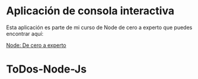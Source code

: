 # Aplicación de consola interactiva

Esta aplicación es parte de mi curso de Node de cero a experto que puedes encontrar aquí:

[Node: De cero a experto](https://fernando-herrera.com/#/curso/node-cero-experto)

# ToDos-Node-Js
